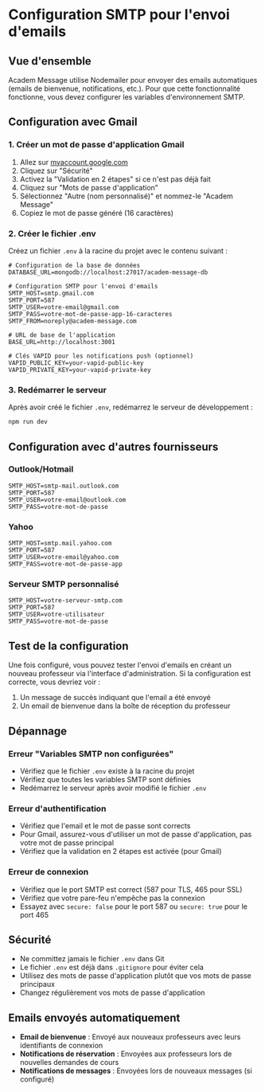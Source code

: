 # Configuration SMTP pour l'envoi d'emails

## Vue d'ensemble

Academ Message utilise Nodemailer pour envoyer des emails automatiques (emails de bienvenue, notifications, etc.). Pour que cette fonctionnalité fonctionne, vous devez configurer les variables d'environnement SMTP.

## Configuration avec Gmail

### 1. Créer un mot de passe d'application Gmail

1. Allez sur [myaccount.google.com](https://myaccount.google.com)
2. Cliquez sur "Sécurité"
3. Activez la "Validation en 2 étapes" si ce n'est pas déjà fait
4. Cliquez sur "Mots de passe d'application"
5. Sélectionnez "Autre (nom personnalisé)" et nommez-le "Academ Message"
6. Copiez le mot de passe généré (16 caractères)

### 2. Créer le fichier .env

Créez un fichier `.env` à la racine du projet avec le contenu suivant :

```env
# Configuration de la base de données
DATABASE_URL=mongodb://localhost:27017/academ-message-db

# Configuration SMTP pour l'envoi d'emails
SMTP_HOST=smtp.gmail.com
SMTP_PORT=587
SMTP_USER=votre-email@gmail.com
SMTP_PASS=votre-mot-de-passe-app-16-caracteres
SMTP_FROM=noreply@academ-message.com

# URL de base de l'application
BASE_URL=http://localhost:3001

# Clés VAPID pour les notifications push (optionnel)
VAPID_PUBLIC_KEY=your-vapid-public-key
VAPID_PRIVATE_KEY=your-vapid-private-key
```

### 3. Redémarrer le serveur

Après avoir créé le fichier `.env`, redémarrez le serveur de développement :

```bash
npm run dev
```

## Configuration avec d'autres fournisseurs

### Outlook/Hotmail
```env
SMTP_HOST=smtp-mail.outlook.com
SMTP_PORT=587
SMTP_USER=votre-email@outlook.com
SMTP_PASS=votre-mot-de-passe
```

### Yahoo
```env
SMTP_HOST=smtp.mail.yahoo.com
SMTP_PORT=587
SMTP_USER=votre-email@yahoo.com
SMTP_PASS=votre-mot-de-passe-app
```

### Serveur SMTP personnalisé
```env
SMTP_HOST=votre-serveur-smtp.com
SMTP_PORT=587
SMTP_USER=votre-utilisateur
SMTP_PASS=votre-mot-de-passe
```

## Test de la configuration

Une fois configuré, vous pouvez tester l'envoi d'emails en créant un nouveau professeur via l'interface d'administration. Si la configuration est correcte, vous devriez voir :

1. Un message de succès indiquant que l'email a été envoyé
2. Un email de bienvenue dans la boîte de réception du professeur

## Dépannage

### Erreur "Variables SMTP non configurées"
- Vérifiez que le fichier `.env` existe à la racine du projet
- Vérifiez que toutes les variables SMTP sont définies
- Redémarrez le serveur après avoir modifié le fichier `.env`

### Erreur d'authentification
- Vérifiez que l'email et le mot de passe sont corrects
- Pour Gmail, assurez-vous d'utiliser un mot de passe d'application, pas votre mot de passe principal
- Vérifiez que la validation en 2 étapes est activée (pour Gmail)

### Erreur de connexion
- Vérifiez que le port SMTP est correct (587 pour TLS, 465 pour SSL)
- Vérifiez que votre pare-feu n'empêche pas la connexion
- Essayez avec `secure: false` pour le port 587 ou `secure: true` pour le port 465

## Sécurité

- Ne committez jamais le fichier `.env` dans Git
- Le fichier `.env` est déjà dans `.gitignore` pour éviter cela
- Utilisez des mots de passe d'application plutôt que vos mots de passe principaux
- Changez régulièrement vos mots de passe d'application

## Emails envoyés automatiquement

- **Email de bienvenue** : Envoyé aux nouveaux professeurs avec leurs identifiants de connexion
- **Notifications de réservation** : Envoyées aux professeurs lors de nouvelles demandes de cours
- **Notifications de messages** : Envoyées lors de nouveaux messages (si configuré)
